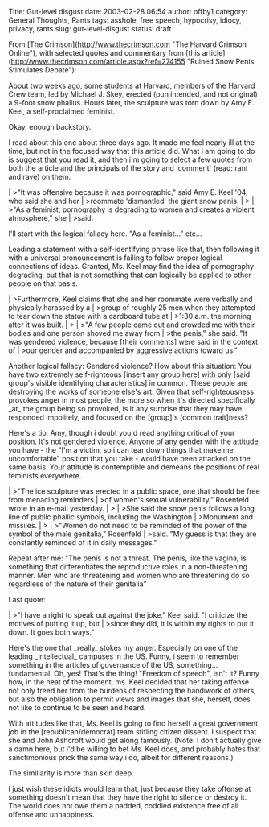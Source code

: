 Title: Gut-level disgust
date: 2003-02-28 06:54
author: offby1
category: General Thoughts, Rants
tags: asshole, free speech, hypocrisy, idiocy, privacy, rants
slug: gut-level-disgust
status: draft

From \[The Crimson\](<http://www.thecrimson.com> \"The Harvard Crimson Online\"), with selected quotes and commentary from \[this article\](<http://www.thecrimson.com/article.aspx?ref=274155> \"Ruined Snow Penis Stimulates Debate\"):

About two weeks ago, some students at Harvard, members of the Harvard Crew team, led by Michael J. Skey, erected (pun intended, and not original) a 9-foot snow phallus. Hours later, the sculpture was torn down by Amy E. Keel, a self-proclaimed feminist.

Okay, enough backstory.

I read about this one about three days ago. It made me feel nearly ill at the time, but not in the focused way that this article did. What i am going to do is suggest that you read it, and then i\'m going to select a few quotes from both the article and the principals of the story and \'comment\' (read: rant and rave) on them.

| \>\"It was offensive because it was pornographic,\" said Amy E. Keel \'04, who said she and her
| \>roommate \'dismantled\' the giant snow penis.
| \>
| \>\"As a feminist, pornography is degrading to women and creates a violent atmosphere,\" she
| \>said.

I\'ll start with the logical fallacy here. \"As a feminist\...\" etc\...

Leading a statement with a self-identifying phrase like that, then following it with a universal pronouncement is failing to follow proper logical connections of ideas. Granted, Ms. Keel may find the idea of pornography degrading, but that is not something that can logically be applied to other people on that basis.

| \>Furthermore, Keel claims that she and her roommate were verbally and physically harassed by a
| \>group of roughly 25 men when they attempted to tear down the statue with a cardboard tube at
| \>1:30 a.m. the morning after it was built.
| \>
| \>\"A few people came out and crowded me with their bodies and one person shoved me away from
| \>the penis,\" she said. \"It was gendered violence, because \[their comments\] were said in the context of
| \>our gender and accompanied by aggressive actions toward us.\"

Another logical fallacy: Gendered violence? How about this situation: You have two extremely self-righteous \[insert any group here\] with only \[said group\'s visible identifying characteristics\] in common. These people are destroying the works of someone else\'s art. Given that self-righteousness provokes anger in most people, the more so when it\'s directed specifically \_at\_ the group being so provoked, is it any surprise that they may have responded impolitely, and focused on the \[group\]\'s \[common trait\]ness?

Here\'s a tip, Amy, though i doubt you\'d read anything critical of your position. It\'s not gendered violence. Anyone of any gender with the attitude you have - the \"I\'m a victim, so i can tear down things that make me uncomfortable\" position that you take - would have been attacked on the same basis. Your attitude is contemptible and demeans the positions of real feminists everywhere.

| \>\"The ice sculpture was erected in a public space, one that should be free from menacing reminders
| \>of women\'s sexual vulnerability,\" Rosenfeld wrote in an e-mail yesterday.
| \>
| \>She said the snow penis follows a long line of public phallic symbols, including the Washington
| \>Monument and missiles.
| \>
| \>\"Women do not need to be reminded of the power of the symbol of the male genitalia,\" Rosenfeld
| \>said. \"My guess is that they are constantly reminded of it in daily messages.\"

Repeat after me: \"The penis is not a threat. The penis, like the vagina, is something that differentiates the reproductive roles in a non-threatening manner. Men who are threatening and women who are threatening do so regardless of the nature of their genitalia\"

Last quote:

| \>\"I have a right to speak out against the joke,\" Keel said. \"I criticize the motives of putting it up, but
| \>since they did, it is within my rights to put it down. It goes both ways.\"

Here\'s the one that \_really\_ stokes my anger. Especially on one of the leading \_intellectual\_ campuses in the US. Funny, i seem to remember something in the articles of governance of the US, something\... fundamental. Oh, yes! That\'s the thing! \"Freedom of speech\", isn\'t it? Funny how, in the heat of the moment, ms. Keel decided that her taking offense not only freed her from the burdens of respecting the handiwork of others, but also the obligation to permit views and images that she, herself, does not like to continue to be seen and heard.

With attitudes like that, Ms. Keel is going to find herself a great government job in the \[republican/democrat\] team stifling citizen dissent. I suspect that she and John Ashcroft would get along famously. (Note: I don\'t actually give a damn here, but i\'d be willing to bet Ms. Keel does, and probably hates that sanctimonious prick the same way i do, albeit for different reasons.)

The similiarity is more than skin deep.

I just wish these idiots would learn that, just because they take offense at something doesn\'t mean that they have the right to silence or destroy it. The world does not owe them a padded, coddled existence free of all offense and unhappiness.
